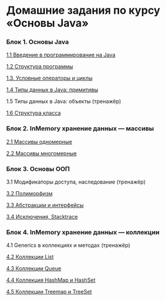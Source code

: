 # Домашние задания по курсу «Основы Java»

### Блок 1. Основы Java

[1.1 Введение в программирование на Java](HW_FIRST.md)

[1.2 Структура программы](HW_STRUCTURE.md)

[1.3. Условные операторы и циклы](HW_COND.md)

[1.4 Типы данных в Java: примитивы](HW_PRIMITIVES.md)

1.5	Типы данных в Java: объекты (тренажёр)

[1.6	Структура класса](HW_STRUCTURE.md)


### Блок 2. InMemory хранение данных — массивы

[2.1	Массивы одномерные](HW_ARR.md)

[2.2	Массивы многомерные](HW_ARR2D.md)


### Блок 3. Основы ООП

3.1	Модификаторы доступа, наследование (тренажёр)	

[3.2	Полиморфизм](HW_POLY.md)

[3.3	Абстракции и интерфейсы](HW_ABST.md)

[3.4  Исключения, Stacktrace](HW_EXC.md)


### Блок 4. InMemory хранение данных — коллекции

4.1 Generics в коллекциях и методах (тренажёр)

[4.2	Коллекции List](HW_LIST.md)

[4.3	Коллекции Queue](HW_QUEUE.md)

[4.4	Коллекция HashMap и HashSet](HW_HASH.md)

[4.5	Коллекции Treemap и TreeSet](HW_TREE.md)
